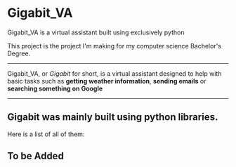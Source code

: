 # Gigabit_VA
Gigabit_VA is a virtual assistant built using exclusively python 

This project is the project I'm making for my computer science Bachelor's Degree.

---

Gigabit_VA, or *Gigabit* for short, is a virtual assistant designed to help with basic tasks such as **getting weather information**, **sending emails** or **searching something on Google**

---

## Gigabit was mainly built using python libraries.

Here is a list of all of them:

## To be Added